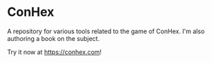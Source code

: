 # ConHex

A repository for various tools related to the game of ConHex. I'm also authoring a book on the subject.

Try it now at https://conhex.com!
